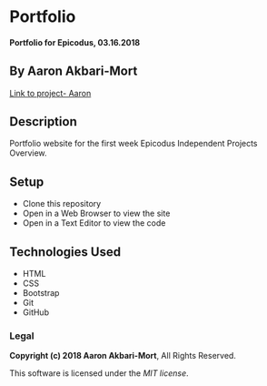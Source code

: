 # Portfolio

#### Portfolio for Epicodus, 03.16.2018

## By Aaron Akbari-Mort

[Link to project- Aaron](https://aaronakbarimort.github.io/portfolio)

## Description

Portfolio website for the first week Epicodus Independent Projects Overview.

## Setup

* Clone this repository
* Open in a Web Browser to view the site
* Open in a Text Editor to view the code

## Technologies Used

* HTML
* CSS
* Bootstrap
* Git
* GitHub

### Legal

**Copyright (c) 2018 Aaron Akbari-Mort**, All Rights Reserved.

This software is licensed under the _MIT license_.
